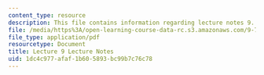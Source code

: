 ```yaml
---
content_type: resource
description: This file contains information regarding lecture notes 9.
file: /media/https%3A/open-learning-course-data-rc.s3.amazonaws.com/9-70-social-psychology-spring-2013/1dc4c977afaf1b605893bc99b7c76c78_MIT9_70S13_Lect9.pdf
file_type: application/pdf
resourcetype: Document
title: Lecture 9 Lecture Notes
uid: 1dc4c977-afaf-1b60-5893-bc99b7c76c78
---
```

